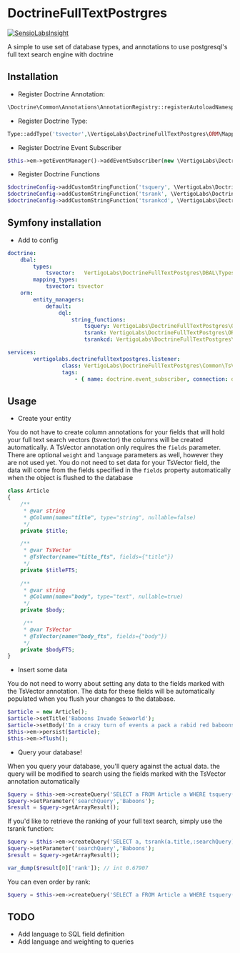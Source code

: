 # DoctrineFullTextPostrgres

[![SensioLabsInsight](https://insight.sensiolabs.com/projects/4754c670-381a-46fe-a0d6-42b189f83ebd/big.png)](https://insight.sensiolabs.com/projects/4754c670-381a-46fe-a0d6-42b189f83ebd)

A simple to use set of database types, and annotations to use postgresql's full text search engine with doctrine

## Installation
 * Register Doctrine Annotation:
 
 ```php
 \Doctrine\Common\Annotations\AnnotationRegistry::registerAutoloadNamespace("VertigoLabs\\DoctrineFullTextPostgres\\ORM\\Mapping\\");
 ```
 * Register Doctrine Type:
 
 ```php
 Type::addType('tsvector',\VertigoLabs\DoctrineFullTextPostgres\ORM\Mapping\TsVectorType::class);
 ```
 * Register Doctrine Event Subscriber
 
 ```php
 $this->em->getEventManager()->addEventSubscriber(new \VertigoLabs\DoctrineFullTextPostgres\Common\TsVectorSubscriber());
 ```
 
 * Register Doctrine Functions
 ```php
 $doctrineConfig->addCustomStringFunction('tsquery', \VertigoLabs\DoctrineFullTextPostgres\ORM\Query\AST\Functions\TsQueryFunction::class);
 $doctrineConfig->addCustomStringFunction('tsrank', \VertigoLabs\DoctrineFullTextPostgres\ORM\Query\AST\Functions\TsRankFunction::class);
 $doctrineConfig->addCustomStringFunction('tsrankcd', \VertigoLabs\DoctrineFullTextPostgres\ORM\Query\AST\Functions\TsRankCDFunction::class);
 ```
 
## Symfony installation
 
 * Add to config
 
 ```yaml
 doctrine:
     dbal:
         types:
             tsvector:   VertigoLabs\DoctrineFullTextPostgres\DBAL\Types\TsVector
         mapping_types:
             tsvector: tsvector
     orm:
         entity_managers:
             default:
                 dql:
                     string_functions:
                         tsquery: VertigoLabs\DoctrineFullTextPostgres\ORM\Query\AST\Functions\TsQueryFunction
                         tsrank: VertigoLabs\DoctrineFullTextPostgres\ORM\Query\AST\Functions\TsRankFunction
                         tsrankcd: VertigoLabs\DoctrineFullTextPostgres\ORM\Query\AST\Functions\TsRankCDFunction

services:
         vertigolabs.doctrinefulltextpostgres.listener:
                  class: VertigoLabs\DoctrineFullTextPostgres\Common\TsVectorSubscriber
                  tags:
                      - { name: doctrine.event_subscriber, connection: default }                         
 ```
 
## Usage
 * Create your entity
 
 You do not have to create column annotations for your fields that will hold your full text search vectors (tsvector) the columns will be created automatically.
 A TsVector annotation only requires the ```fields``` parameter. There are optional ```weight``` and ```language``` parameters as well, however they are not used yet.
 You do not need to set data for your TsVector field, the data will come from the fields specified in the ```fields``` property automatically when the object is flushed to the database
 
  ```php
  class Article
  {
      /**
       * @var string
       * @Column(name="title", type="string", nullable=false)
       */
      private $title;
  
      /**
       * @var TsVector
       * @TsVector(name="title_fts", fields={"title"})
       */
      private $titleFTS;
  	
      /**
       * @var string
       * @Column(name="body", type="text", nullable=true)
       */
      private $body;
  
       /**
       * @var TsVector
       * @TsVector(name="body_fts", fields={"body"})
       */
      private $bodyFTS;
  }
 ```
 
 * Insert some data
 
  You do not need to worry about setting any data to the fields marked with the TsVector annotation. The data for these fields will be automatically populated when you flush your changes to the database.
 
  ```php
  $article = new Article();
  $article->setTitle('Baboons Invade Seaworld');
  $article->setBody('In a crazy turn of events a pack a rabid red baboons invade Seaworld. Officials say that the Dolphins are being held hostage');
  $this->em->persist($article);
  $this->em->flush();
  ```
 
 * Query your database!
 
  When you query your database, you'll query against the actual data. the query will be modified to search using the fields marked with the TsVector annotation automatically
  
  ```php
  $query = $this->em->createQuery('SELECT a FROM Article a WHERE tsquery(a.title,:searchQuery) = true');
  $query->setParameter('searchQuery','Baboons');
  $result = $query->getArrayResult();
  ``` 
  
  If you'd like to retrieve the ranking of your full text search, simply use the tsrank function:
    
  ```php
  $query = $this->em->createQuery('SELECT a, tsrank(a.title,:searchQuery) as rank FROM Article a WHERE tsquery(a.title,:searchQuery) = true');
  $query->setParameter('searchQuery','Baboons');
  $result = $query->getArrayResult();
  
  var_dump($result[0]['rank']); // int 0.67907
  ``` 
  
  You can even order by rank:
    
  ```php
  $query = $this->em->createQuery('SELECT a FROM Article a WHERE tsquery(a.title,:searchQuery) = true ORDER BY tsrank(a.title,:searchQuery) DESC');
  ``` 
  
## TODO
 * Add language to SQL field definition
 * Add language and weighting to queries

